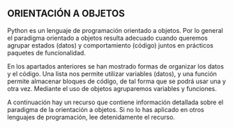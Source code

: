 ## ORIENTACIÓN A OBJETOS

Python es un lenguaje de programación orientado a objetos. Por lo general el paradigma orientado a objetos resulta adecuado cuando queremos agrupar estados (datos) y comportamiento (código) juntos en prácticos paquetes de funcionalidad.

En los apartados anteriores se han mostrado formas de organizar los datos y el código. Una lista nos permite utilizar variables (datos), y una función permite almacenar bloques de código, de tal forma que se podrá usar una y otra vez. Mediante el uso de objetos agruparemos variables y funciones.

A continuación hay un recurso que contiene información detallada sobre el paradigma de la orientación a objetos. Si no lo has aplicado en otros lenguajes de programación, lee detenidamente el recurso. 
